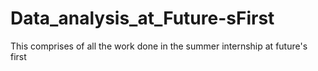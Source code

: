 # Data_analysis_at_Future-sFirst
This comprises of all the work done in the summer internship at future's first
